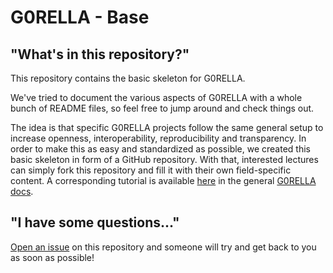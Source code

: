 # G0RELLA - Base

## "What's in this repository?"

This repository contains the basic skeleton for G0RELLA.

We've tried to document the various aspects of G0RELLA with a whole bunch of README files, so feel free to jump around and check things out.

The idea is that specific G0RELLA projects follow the same general setup to increase openness, interoperability, reproducibility and transparency.
In order to make this as easy and standardized as possible, we created this basic skeleton in form of a GitHub repository. With that, interested
lectures can simply fork this repository and fill it with their own field-specific content.
A corresponding tutorial is available [here]() in the general [G0RELLA docs](). 


## "I have some questions..."

[Open an issue]() on this repository and someone will try and get back to you as soon as possible!
